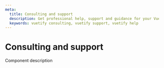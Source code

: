 ```yaml
---
meta:
  title: Consulting and support
  description: Get professional help, support and guidance for your Vuetify application from the creator, John Leider.
  keywords: vuetify consulting, vuetify support, vuetify help
---
```


# Consulting and support
Component description

<entry-ad />

<doc-footer />
